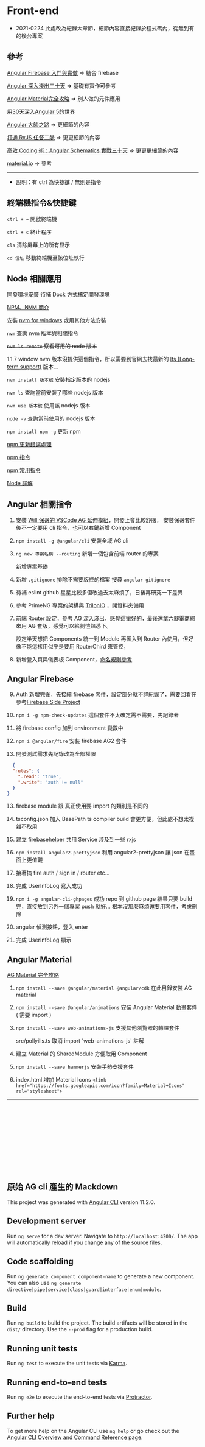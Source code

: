 # Front-end

* 2021-0224 此處改為紀錄大章節，細節內容直接紀錄於程式碼內，從無到有的後台專案

## 參考

[Angular Firebase 入門與實做](https://ithelp.ithome.com.tw/m/users/20104952/ironman/1554) => 結合 firebase

[Angular 深入淺出三十天](https://ithelp.ithome.com.tw/articles/10208267?sc=rss.qu) => 基礎有實作可參考

[Angular Material完全攻略](https://ithelp.ithome.com.tw/articles/10193505) => 別人做的元件應用

[用30天深入Angular 5的世界](https://ithelp.ithome.com.tw/users/20107113/ironman/1240)

[Angular 大師之路](https://ithelp.ithome.com.tw/users/20020617/ironman/1630) => 更細節的內容

[打通 RxJS 任督二脈](https://ithelp.ithome.com.tw/users/20020617/ironman/2959) => 更更細節的內容

[高效 Coding 術：Angular Schematics 實戰三十天](https://ithelp.ithome.com.tw/users/20090728/ironman/2149) => 更更更細節的內容

[material.io](https://material.io/resources/icons/) => 參考

---

* 說明：有 ctrl 為快捷鍵 / 無則是指令

## 終端機指令&快捷鍵

`ctrl + ~` 開啟終端機

`ctrl + c` 終止程序

`cls` 清除屏幕上的所有显示

`cd 位址` 移動終端機至該位址執行

## Node 相關應用

[開發環境安裝](https://ithelp.ithome.com.tw/articles/10238321) 待補 Dock 方式搞定開發環境

[NPM、NVM 簡介](https://ithelp.ithome.com.tw/articles/10230877)

安裝 [nvm for windows](https://github.com/coreybutler/nvm-windows/releases) 或用其他方法安裝

`nvm` 查詢 nvm 版本與相關指令

~~`nvm ls-remote` 察看可用的 node 版本~~

1.1.7 window nvm 版本沒提供這個指令，所以需要到官網去找最新的 [lts (Long-term support)](https://zh.wikipedia.org/wiki/%E9%95%B7%E6%9C%9F%E6%94%AF%E6%8F%B4) 版本...

`nvm install 版本號` 安裝指定版本的 nodejs

`nvm ls` 查詢當前安裝了哪些 nodejs 版本

`nvm use 版本號` 使用該 nodejs 版本

`node -v` 查詢當前使用的 nodejs 版本

`npm install npm -g` 更新 npm

[npm 更新錯誤處理](https://dotblogs.com.tw/explooosion/2018/04/25/035943)

[npm 指令](https://dca.gitbooks.io/nodejs-tw-wiki-book/content/book/node_npm/node_npm.html)

[npm 常用指令](http://dreamerslab.com/blog/tw/npm-basic-commands/)

[Node 詳解](https://titangene.github.io/article/nvm.html)

## Angular 相關指令

1. 安裝 [Will 保哥的 VSCode AG 延伸模組](https://marketplace.visualstudio.com/items?itemName=doggy8088.angular-extension-pack)，開發上會比較舒服，
   安裝保哥套件後不一定要用 cli 指令，也可以右鍵新增 Component

2. `npm install -g @angular/cli` 安裝全域 AG cli

3. `ng new 專案名稱 --routing` 新增一個包含前端 router 的專案

   [新增專案基礎](https://www.cnblogs.com/fz17/p/14065521.html)

4. 新增 `.gitignore` 排除不需要版控的檔案 搜尋 `angular gitignore`

5. 待補 eslint github 星星比較多但改過去太麻煩了，日後再研究一下差異

6. 參考 PrimeNG 專案的架構與 [TrilonIO](https://github.com/TrilonIO/aspnetcore-angular-universal) ，開資料夾備用

7. 前端 Router 設定，參考 [AG 深入淺出](https://ithelp.ithome.com.tw/users/20090728/ironman/1600)，感覺這蠻好的，最後還拿六腳電商網來用 AG 套版，感覺可以給劉愷熟悉下。

   設定半天想把 Components 統一到 Module 再匯入到 Router 內使用，但好像不能這樣用似乎是要用 RouterChird 來管控，

8. 新增登入頁與儀表板 Component，[命名規則參考](https://www.zhihu.com/question/20330840)

## Angular Firebase

9. Auth 新增完後，先接續 firebase 套件，設定部分就不詳紀錄了，需要回看在參考[Firebase Side Project](https://github.com/johch3n611u/Side-Project-Firebase-to-WebDatabase)

10. `npm i -g npm-check-updates` 這個套件不太確定需不需要，先記錄著

11. 將 firebase config 加到 environment 變數中

11. `npm i @angular/fire` 安裝 firebase AG2 套件

12. 開發測試需求先記錄改為全部權限

```json
  {
  "rules": {
    ".read": "true",
    ".write": "auth != null"
  }
}
```

13. firebase module 跟 真正使用要 import 的類別是不同的

14. tsconfig.json 加入 BasePath ts compiler build 會更方便，但此處不想太複雜不取用

15. 建立 firebasehelper 共用 Service 涉及到一些 rxjs

16. `npm install angular2-prettyjson` 利用 angular2-prettyjson 讓 json 在畫面上更值觀

17. 接著搞 fire auth / sign in / router etc...

18. 完成 UserInfoLog 寫入成功

19. `npm i -g angular-cli-ghpages` 成功 repo 到 github page 結果只要 build 完，直接放到另外一個專案 push 就好... 根本沒那麼麻煩還要用套件，考慮刪除

20. angular 偵測按鈕，登入 enter

21. 完成 UserInfoLog 顯示

## Angular Material

[AG Material 完全攻略](https://ithelp.ithome.com.tw/articles/10192517)

1. `npm install --save @angular/material @angular/cdk` 在此目錄安裝 AG material

2. `npm install --save @angular/animations` 安裝 Angular Material 動畫套件 ( 需要 import )

3. `npm install --save web-animations-js` 支援其他瀏覽器的轉譯套件

   src/pollyills.ts 取消 import 'web-animations-js' 註解

4. 建立 Material 的 SharedModule 方便取用 Component

5. `npm install --save hammerjs` 安裝手勢支援套件

6. index.html 增加 Material Icons `<link href="https://fonts.googleapis.com/icon?family=Material+Icons" rel="stylesheet">`

---

<br><br><br><br><br><br><br><br><br><br>

## 原始 AG cli 產生的 Mackdown

This project was generated with [Angular CLI](https://github.com/angular/angular-cli) version 11.2.0.

## Development server

Run `ng serve` for a dev server. Navigate to `http://localhost:4200/`. The app will automatically reload if you change any of the source files.

## Code scaffolding

Run `ng generate component component-name` to generate a new component. You can also use `ng generate directive|pipe|service|class|guard|interface|enum|module`.

## Build

Run `ng build` to build the project. The build artifacts will be stored in the `dist/` directory. Use the `--prod` flag for a production build.

## Running unit tests

Run `ng test` to execute the unit tests via [Karma](https://karma-runner.github.io).

## Running end-to-end tests

Run `ng e2e` to execute the end-to-end tests via [Protractor](http://www.protractortest.org/).

## Further help

To get more help on the Angular CLI use `ng help` or go check out the [Angular CLI Overview and Command Reference](https://angular.io/cli) page.

